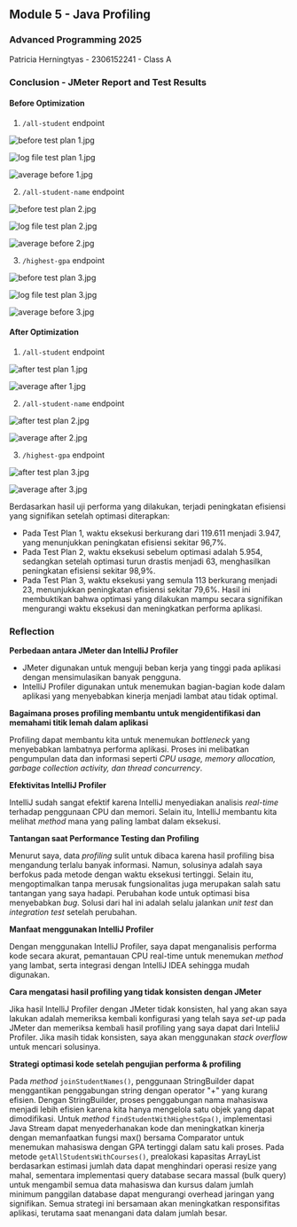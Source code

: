 ## Module 5 - Java Profiling

### Advanced Programming 2025

Patricia Herningtyas - 2306152241 - Class A


### Conclusion - JMeter Report and Test Results

#### Before Optimization
1. `/all-student` endpoint

![before test plan 1.jpg](../../Users/user/OneDrive/COLLEGE/Adpro/module-5%20testing%20screenshots/before%20test%20plan%201.jpg)

![log file test plan 1.jpg](../../Users/user/OneDrive/COLLEGE/Adpro/module-5%20testing%20screenshots/log%20file%20test%20plan%201.jpg)

![average before 1.jpg](../../Users/user/OneDrive/COLLEGE/Adpro/module-5%20testing%20screenshots/average%20before%201.jpg)


2. `/all-student-name` endpoint

![before test plan 2.jpg](../../Users/user/OneDrive/COLLEGE/Adpro/module-5%20testing%20screenshots/before%20test%20plan%202.jpg)

![log file test plan 2.jpg](../../Users/user/OneDrive/COLLEGE/Adpro/module-5%20testing%20screenshots/log%20file%20test%20plan%202.jpg)

![average before 2.jpg](../../Users/user/OneDrive/COLLEGE/Adpro/module-5%20testing%20screenshots/average%20before%202.jpg)

3. `/highest-gpa` endpoint

![before test plan 3.jpg](../../Users/user/OneDrive/COLLEGE/Adpro/module-5%20testing%20screenshots/before%20test%20plan%203.jpg)

![log file test plan 3.jpg](../../Users/user/OneDrive/COLLEGE/Adpro/module-5%20testing%20screenshots/log%20file%20test%20plan%203.jpg)

![average before 3.jpg](../../Users/user/OneDrive/COLLEGE/Adpro/module-5%20testing%20screenshots/average%20before%203.jpg)


#### After Optimization
1. `/all-student` endpoint

![after test plan 1.jpg](../../Users/user/OneDrive/COLLEGE/Adpro/module-5%20testing%20screenshots/after%20test%20plan%201.jpg)

![average after 1.jpg](../../Users/user/OneDrive/COLLEGE/Adpro/module-5%20testing%20screenshots/average%20after%201.jpg)


2. `/all-student-name` endpoint

![after test plan 2.jpg](../../Users/user/OneDrive/COLLEGE/Adpro/module-5%20testing%20screenshots/after%20test%20plan%202.jpg)

![average after 2.jpg](../../Users/user/OneDrive/COLLEGE/Adpro/module-5%20testing%20screenshots/average%20after%202.jpg)


3. `/highest-gpa` endpoint

![after test plan 3.jpg](../../Users/user/OneDrive/COLLEGE/Adpro/module-5%20testing%20screenshots/after%20test%20plan%203.jpg)

![average after 3.jpg](../../Users/user/OneDrive/COLLEGE/Adpro/module-5%20testing%20screenshots/average%20after%203.jpg)


Berdasarkan hasil uji performa yang dilakukan, terjadi peningkatan efisiensi yang signifikan setelah optimasi diterapkan:
- Pada Test Plan 1, waktu eksekusi berkurang dari 119.611 menjadi 3.947, yang menunjukkan peningkatan efisiensi sekitar 96,7%.
- Pada Test Plan 2, waktu eksekusi sebelum optimasi adalah 5.954, sedangkan setelah optimasi turun drastis menjadi 63, menghasilkan peningkatan efisiensi sekitar 98,9%.
- Pada Test Plan 3, waktu eksekusi yang semula 113 berkurang menjadi 23, menunjukkan peningkatan efisiensi sekitar 79,6%.
Hasil ini membuktikan bahwa optimasi yang dilakukan mampu secara signifikan mengurangi waktu eksekusi dan meningkatkan performa aplikasi.

### Reflection

**Perbedaan antara JMeter dan IntelliJ Profiler**
- JMeter digunakan untuk menguji beban kerja yang tinggi pada aplikasi dengan mensimulasikan banyak pengguna.
- IntelliJ Profiler digunakan untuk menemukan bagian-bagian kode dalam aplikasi yang menyebabkan kinerja menjadi lambat atau tidak optimal.

**Bagaimana proses profiling membantu untuk mengidentifikasi dan memahami titik lemah dalam aplikasi**

Profiling dapat membantu kita untuk menemukan *bottleneck* yang menyebabkan lambatnya performa aplikasi. Proses ini melibatkan pengumpulan data dan informasi seperti *CPU usage, memory allocation, garbage collection activity, dan thread concurrency*. 

**Efektivitas IntelliJ Profiler**

IntelliJ sudah sangat efektif karena IntelliJ menyediakan analisis *real-time* terhadap penggunaan CPU dan memori. Selain itu, IntelliJ membantu kita melihat *method* mana yang paling lambat dalam eksekusi. 

**Tantangan saat Performance Testing dan Profiling**

Menurut saya, data *profiling* sulit untuk dibaca karena hasil profiling bisa mengandung terlalu banyak informasi. Namun, solusinya adalah saya berfokus pada metode dengan waktu eksekusi tertinggi.
Selain itu, mengoptimalkan tanpa merusak fungsionalitas juga merupakan salah satu tantangan yang saya hadapi. Perubahan kode untuk optimasi bisa menyebabkan *bug*. Solusi dari hal ini adalah selalu jalankan *unit test* dan *integration test* setelah perubahan.

**Manfaat menggunakan IntelliJ Profiler**

Dengan menggunakan IntelliJ Profiler, saya dapat menganalisis performa kode secara akurat, pemantauan CPU real-time untuk menemukan *method* yang lambat, serta integrasi dengan IntelliJ IDEA sehingga mudah digunakan. 

**Cara mengatasi hasil profiling yang tidak konsisten dengan JMeter**

Jika hasil IntelliJ Profiler dengan JMeter tidak konsisten, hal yang akan saya lakukan adalah memeriksa kembali konfigurasi yang telah saya *set-up* pada JMeter dan memeriksa kembali hasil profiling yang saya dapat dari InteliiJ Profiler. Jika masih tidak konsisten, saya akan menggunakan *stack overflow* untuk mencari solusinya.

**Strategi optimasi kode setelah pengujian performa & profiling**

Pada *method* `joinStudentNames()`, penggunaan StringBuilder dapat menggantikan penggabungan string dengan operator "+" yang kurang efisien. Dengan StringBuilder, proses penggabungan nama mahasiswa menjadi lebih efisien karena kita hanya mengelola satu objek yang dapat dimodifikasi.
Untuk *method* `findStudentWithHighestGpa()`, implementasi Java Stream dapat menyederhanakan kode dan meningkatkan kinerja dengan memanfaatkan fungsi max() bersama Comparator untuk menemukan mahasiswa dengan GPA tertinggi dalam satu kali proses.
Pada metode `getAllStudentsWithCourses()`, prealokasi kapasitas ArrayList berdasarkan estimasi jumlah data dapat menghindari operasi resize yang mahal, sementara implementasi query database secara massal (bulk query) untuk mengambil semua data mahasiswa dan kursus dalam jumlah minimum panggilan database dapat mengurangi overhead jaringan yang signifikan.
Semua strategi ini bersamaan akan meningkatkan responsifitas aplikasi, terutama saat menangani data dalam jumlah besar.